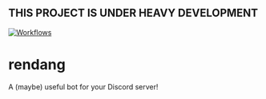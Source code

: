## THIS PROJECT IS UNDER HEAVY DEVELOPMENT

<a href='https://github.com/Hazmi35/rendang/workflows/'>
    <img alt="Workflows" src="https://github.com/Hazmi35/rendang/workflows/Node.js%20CI/badge.svg">
</a>

# rendang

 A (maybe) useful bot for your Discord server!
